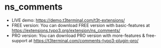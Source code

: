 # ns_comments

- LIVE demo: https://demo.t3terminal.com/t3t-extensions/
- FREE version: You can download FREE version with basic-features at https://extensions.typo3.org/extension/ns_comments/
- PRO version: You can download PRO version with more-features & free-support at https://t3terminal.com/comments-typo3-plugin-pro/

